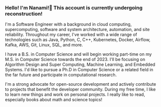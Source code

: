 
### Hello! I'm Nanami!👋 This account is currently undergoing reconstruction! 

I'm a Software Engineer with a background in cloud computing, supercomputing, software and system architecture, automation, and site reliability. Throughout my career, I've worked with a wide range of technologies such as Java, Python, C, C++, Kubernetes, Docker, Airflow, Kafka, AWS, Git, Linux, SQL, and more. 

I have a B.S. in Computer Science and will begin working part-time on my M.S. in Computer Science towards the end of 2023. I'll be focusing on Algorithm Design and Super Computing, Machine Learning, and Embedded Systems. I'd like to pursue a Ph.D in Computer Science or a related field in the far future and participate in computational research.

I'm a strong advocate for open-source development and actively contribute to projects that benefit the developer community. During my free time, I like to learn new things and work on personal projects. I really like to read, especially books about math and science topics!
